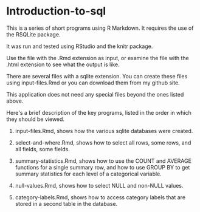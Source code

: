 # Introduction-to-sql

This is a series of short programs using R Markdown. It 
requires the use of the RSQLite package.

It was run and tested using RStudio and the knitr package.

Use the file with the .Rmd extension as input, or examine the
file with the .html extension to see what the output is like.

There are several files with a sqlite extension. You can create
these files using input-files.Rmd or you can download them
from my github site.

This application does not need any special files beyond the
ones listed above.

Here's a brief description of the key programs, listed in the
order in which they should be viewed.

1. input-files.Rmd, shows how the various sqlite databases 
were created.

2. select-and-where.Rmd, shows how to select all rows, some rows,
and all fields, some fields.

3. summary-statistics.Rmd, shows how to use the COUNT and AVERAGE
functions for a single summary row, and how to use GROUP BY to
get summary statistics for each level of a categorical variable.

4. null-values.Rmd, shows how to select NULL and non-NULL values.

5. category-labels.Rmd, shows how to access category labels that
are stored in a second table in the database.
